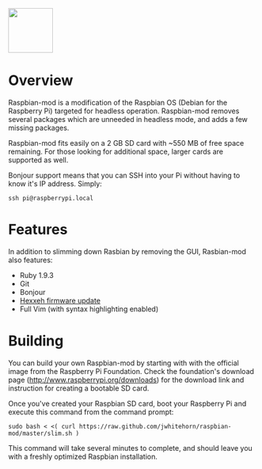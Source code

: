 <img src="http://www.raspberrypi.org/wp-content/uploads/2012/03/Raspi_Colour_R.png" width="90" />

# Overview

Raspbian-mod is a modification of the Raspbian OS (Debian for the Raspberry Pi) targeted for headless operation. Raspbian-mod removes several packages which are unneeded in headless mode, and adds a few missing packages.

Raspbian-mod fits easily on a 2 GB SD card with ~550 MB of free space remaining. For those looking for additional space, larger cards are supported as well.

Bonjour support means that you can SSH into your Pi without having to know it's IP address. Simply:

    ssh pi@raspberrypi.local
    
# Features

In addition to slimming down Rasbian by removing the GUI, Rasbian-mod also features:

* Ruby 1.9.3
* Git
* Bonjour
* [Hexxeh firmware update](https://github.com/Hexxeh/rpi-update)
* Full Vim (with syntax highlighting enabled)

# Building

You can build your own Raspbian-mod by starting with with the official image from the Raspberry Pi Foundation. Check the foundation's download page (http://www.raspberrypi.org/downloads) for the download link and instruction for creating a bootable SD card.

Once you've created your Raspbian SD card, boot your Raspberry Pi and execute this command from the command prompt:

    sudo bash < <( curl https://raw.github.com/jwhitehorn/raspbian-mod/master/slim.sh )
    
This command will take several minutes to complete, and should leave you with a freshly optimized Raspbian installation.

